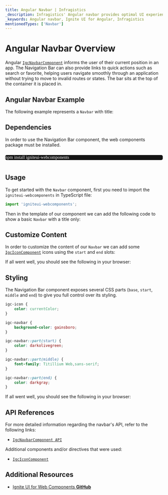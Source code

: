 ```yaml
---
title: Angular Navbar | Infragistics
_description: Infragistics' Angular navbar provides optimal UI experience with seamless integration to allow users to move within an application smoothly. Improve your application with Ignite UI for  Angular!
_keywords: Angular navbar, Ignite UI for Angular, Infragistics
mentionedTypes: ['Navbar']
---
```


# Angular Navbar Overview

 Angular [`IgcNavbarComponent`]({environment:wcApiUrl}/classes/IgcNavbarComponent.html) informs the user of their current position in an app. The Navigation Bar can also provide links to quick actions such as search or favorite, helping users navigate smoothly through an application without trying to move to invalid routes or states. The bar sits at the top of the container it is placed in.

## Angular Navbar Example

The following example represents a `Navbar` with title:

<code-view style="height: 300px"
           data-demos-base-url="{environment:dvDemosBaseUrl}"
           iframe-src="{environment:dvDemosBaseUrl}/menus/navbar-overview"
           alt="Angular Navbar Overview Example"
           github-src="menus/navbar/overview">
</code-view>

## Dependencies

In order to use the Navigation Bar component, the web components package must be installed.

<pre style="background:#141414;color:white;display:inline-block;padding:16x;margin-top:10px;font-family:'Consolas';border-radius:5px;width:100%">
npm install igniteui-webcomponents
</pre>

## Usage

To get started with the `Navbar` component, first you need to import the `igniteui-webcomponents` in TypeScript file:

```typescript
import 'igniteui-webcomponents';
```

Then in the template of our component we can add the following code to show a basic `Navbar` with a title only:

## Customize Content

In order to customize the content of our `Navbar` we can add some [`IgcIconComponent`]({environment:wcApiUrl}/classes/IgcIconComponent.html) icons using the `start` and `end` slots:

If all went well, you should see the following in your browser:

<code-view style="height: 300px"
           data-demos-base-url="{environment:dvDemosBaseUrl}"
           iframe-src="{environment:dvDemosBaseUrl}/menus/navbar-content"
           alt="Angular Navbar Content Example"
           github-src="menus/navbar/content">
</code-view>

## Styling

The Navigation Bar component exposes several CSS parts (`base`, `start`, `middle` and `end`) to give you full control over its styling.

```css
igc-icon {
    color: currentColor;
}

igc-navbar {
    background-color: gainsboro;
}

igc-navbar::part(start) {
    color: darkolivegreen;
}

igc-navbar::part(middle) {
    font-family: Titillium Web,sans-serif;
}

igc-navbar::part(end) {
    color: darkgray;
}
```

If all went well, you should see the following in your browser:

<code-view style="height: 300px"
           data-demos-base-url="{environment:dvDemosBaseUrl}"
           iframe-src="{environment:dvDemosBaseUrl}/menus/navbar-styling"
           alt="Angular Navbar Styling Example"
           github-src="menus/navbar/styling">
</code-view>

## API References

For more detailed information regarding the navbar's API, refer to the following links:

-   [`IgcNavbarComponent API`]({environment:wcApiUrl}/classes/IgcNavbarComponent.html)

Additional components and/or directives that were used:

-   [`IgcIconComponent`]({environment:wcApiUrl}/classes/IgcIconComponent.html)

<div class="divider"></div>

## Additional Resources

<div class="divider--half"></div>

-   [Ignite UI for Web Components **GitHub**](https://github.com/IgniteUI/igniteui-webcomponents)
